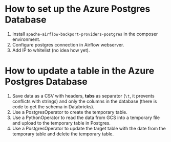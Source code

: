 # How to set up the Azure Postgres Database
1. Install `apache-airflow-backport-providers-postgres` in the composer environment.
2. Configure postgres connection in Airflow webserver.
3. Add IP to whitelist (no idea how yet).

# How to update a table in the Azure Postgres Database
1. Save data as a CSV with headers, **tabs** as separator (`\t`, it prevents conflicts with strings) and only the columns in the database (there is code to get the schema in Databricks).
2. Use a PostgresOperator to create the temporary table.
3. Use a PythonOperator to read the data from GCS into a temporary file and upload to the temporary table in Postgres.
4. Use a PostgresOperator to update the target table with the date from the temporary table and delete the temporary table.
